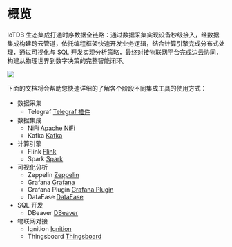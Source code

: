 <!--

    Licensed to the Apache Software Foundation (ASF) under one
    or more contributor license agreements.  See the NOTICE file
    distributed with this work for additional information
    regarding copyright ownership.  The ASF licenses this file
    to you under the Apache License, Version 2.0 (the
    "License"); you may not use this file except in compliance
    with the License.  You may obtain a copy of the License at
    
        http://www.apache.org/licenses/LICENSE-2.0
    
    Unless required by applicable law or agreed to in writing,
    software distributed under the License is distributed on an
    "AS IS" BASIS, WITHOUT WARRANTIES OR CONDITIONS OF ANY
    KIND, either express or implied.  See the License for the
    specific language governing permissions and limitations
    under the License.

-->

# 概览

IoTDB 生态集成打通时序数据全链路：通过数据采集实现设备秒级接入，经数据集成构建跨云管道，依托编程框架快速开发业务逻辑，结合计算引擎完成分布式处理，通过可视化与 SQL 开发实现分析策略，最终对接物联网平台完成边云协同，构建从物理世界到数字决策的完整智能闭环。

![](/img/eco-overview-n.png)

下面的文档将会帮助您快速详细的了解各个阶段不同集成工具的使用方式：

- 数据采集
  - Telegraf [Telegraf 插件](./Telegraf.md)
- 数据集成
  - NiFi [Apache NiFi](./NiFi-IoTDB.md)
  - Kafka [Kafka](./Programming-Kafka.md)
- 计算引擎
  - Flink [Flink](./Flink-IoTDB.md)
  - Spark [Spark](./Spark-IoTDB.md)
- 可视化分析
  - Zeppelin [Zeppelin](./Zeppelin-IoTDB_timecho.md)
  - Grafana [Grafana](./Grafana-Connector.md)
  - Grafana Plugin [Grafana Plugin](./Grafana-Plugin.md)
  - DataEase [DataEase](./DataEase.md)
- SQL 开发
  - DBeaver [DBeaver](./DBeaver.md)
- 物联网对接
  - Ignition [Ignition](./Ignition-IoTDB-plugin_timecho.md)
  - Thingsboard [Thingsboard](./Thingsboard.md)